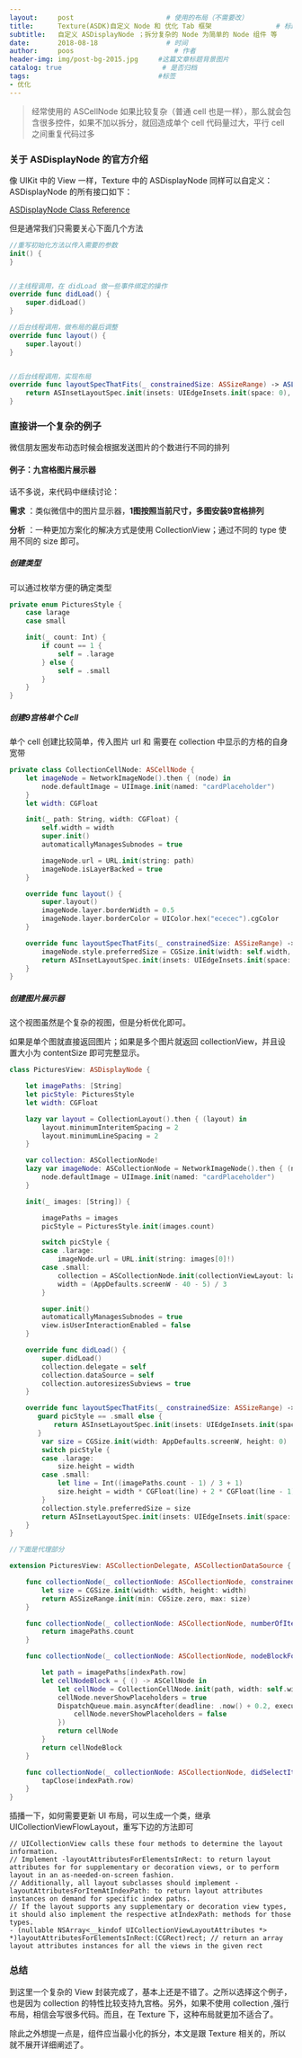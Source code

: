 ```yaml
---
layout:     post                       # 使用的布局（不需要改）
title:      Texture(ASDK)自定义 Node 和 优化 Tab 框架                # 标题
subtitle:   自定义 ASDisplayNode ；拆分复杂的 Node 为简单的 Node 组件 等            #副标题
date:       2018-08-18                 # 时间
author:     poos                         # 作者
header-img: img/post-bg-2015.jpg     #这篇文章标题背景图片
catalog: true                         # 是否归档
tags:                                #标签
- 优化
---
```


> 经常使用的 ASCellNode 如果比较复杂（普通 cell 也是一样），那么就会包含很多控件，如果不加以拆分，就回造成单个 cell 代码量过大，平行 cell 之间重复代码过多


### 关于 ASDisplayNode 的官方介绍

像 UIKit 中的 View 一样，Texture 中的 ASDisplayNode 同样可以自定义：ASDisplayNode 的所有接口如下：

[ASDisplayNode Class Reference](http://texturegroup.org/appledocs.html)

但是通常我们只需要关心下面几个方法

```swift
//重写初始化方法以传入需要的参数
init() {
}


//主线程调用，在 didLoad 做一些事件绑定的操作
override func didLoad() {
    super.didLoad()
}

//后台线程调用，做布局的最后调整
override func layout() {
    super.layout()
}


//后台线程调用，实现布局
override func layoutSpecThatFits(_ constrainedSize: ASSizeRange) -> ASLayoutSpec {
    return ASInsetLayoutSpec.init(insets: UIEdgeInsets.init(space: 0), child: moreButton)
}
```

### 直接讲一个复杂的例子

微信朋友圈发布动态时候会根据发送图片的个数进行不同的排列

#### 例子：九宫格图片展示器

话不多说，来代码中继续讨论：

**需求** ：类似微信中的图片显示器，**1图按照当前尺寸，多图安装9宫格排列**

**分析** ：一种更加方案化的解决方式是使用 CollectionView；通过不同的 type 使用不同的 size 即可。

##### 创建类型

可以通过枚举方便的确定类型

```swift
private enum PicturesStyle {
    case larage
    case small

    init(_ count: Int) {
        if count == 1 {
            self = .larage
        } else {
            self = .small
        }
    }
}
```

##### 创建9宫格单个 Cell

单个 cell 创建比较简单，传入图片 url 和 需要在 collection 中显示的方格的自身宽带

```swift
private class CollectionCellNode: ASCellNode {
    let imageNode = NetworkImageNode().then { (node) in
        node.defaultImage = UIImage.init(named: "cardPlaceholder")
    }
    let width: CGFloat

    init(_ path: String, width: CGFloat) {
        self.width = width
        super.init()
        automaticallyManagesSubnodes = true

        imageNode.url = URL.init(string: path)
        imageNode.isLayerBacked = true
    }

    override func layout() {
        super.layout()
        imageNode.layer.borderWidth = 0.5
        imageNode.layer.borderColor = UIColor.hex("ececec").cgColor
    }

    override func layoutSpecThatFits(_ constrainedSize: ASSizeRange) -> ASLayoutSpec {
        imageNode.style.preferredSize = CGSize.init(width: self.width, height: self.width)
        return ASInsetLayoutSpec.init(insets: UIEdgeInsets.init(space: 0), child: imageNode)
    }
}
```

##### 创建图片展示器

这个视图虽然是个复杂的视图，但是分析优化即可。

如果是单个图就直接返回图片；如果是多个图片就返回 collectionView，并且设置大小为 contentSize 即可完整显示。

```swift
class PicturesView: ASDisplayNode {

    let imagePaths: [String]
    let picStyle: PicturesStyle
    let width: CGFloat

    lazy var layout = CollectionLayout().then { (layout) in
        layout.minimumInteritemSpacing = 2
        layout.minimumLineSpacing = 2
    }

    var collection: ASCollectionNode!
    lazy var imageNode: ASCollectionNode = NetworkImageNode().then { (node) in
        node.defaultImage = UIImage.init(named: "cardPlaceholder")
    }

    init(_ images: [String]) {

        imagePaths = images
        picStyle = PicturesStyle.init(images.count)

        switch picStyle {
        case .larage:
            imageNode.url = URL.init(string: images[0]!)
        case .small:
            collection = ASCollectionNode.init(collectionViewLayout: layout)
            width = (AppDefaults.screenW - 40 - 5) / 3
        }

        super.init()
        automaticallyManagesSubnodes = true
        view.isUserInteractionEnabled = false
    }

    override func didLoad() {
        super.didLoad()
        collection.delegate = self
        collection.dataSource = self
        collection.autoresizesSubviews = true
    }

    override func layoutSpecThatFits(_ constrainedSize: ASSizeRange) -> ASLayoutSpec {
       guard picStyle == .small else {
           return ASInsetLayoutSpec.init(insets: UIEdgeInsets.init(space: 0), child: imageNode)
       }
        var size = CGSize.init(width: AppDefaults.screenW, height: 0)
        switch picStyle {
        case .larage:
            size.height = width
        case .small:
            let line = Int((imagePaths.count - 1) / 3 + 1)
            size.height = width * CGFloat(line) + 2 * CGFloat(line - 1)
        }
        collection.style.preferredSize = size
        return ASInsetLayoutSpec.init(insets: UIEdgeInsets.init(space: 0), child: collection)
    }
}

//下面是代理部分

extension PicturesView: ASCollectionDelegate, ASCollectionDataSource {

    func collectionNode(_ collectionNode: ASCollectionNode, constrainedSizeForItemAt indexPath: IndexPath) -> ASSizeRange {
        let size = CGSize.init(width: width, height: width)
        return ASSizeRange.init(min: CGSize.zero, max: size)
    }

    func collectionNode(_ collectionNode: ASCollectionNode, numberOfItemsInSection section: Int) -> Int {
        return imagePaths.count
    }

    func collectionNode(_ collectionNode: ASCollectionNode, nodeBlockForItemAt indexPath: IndexPath) -> ASCellNodeBlock {

        let path = imagePaths[indexPath.row]
        let cellNodeBlock = { () -> ASCellNode in
            let cellNode = CollectionCellNode.init(path, width: self.width)
            cellNode.neverShowPlaceholders = true
            DispatchQueue.main.asyncAfter(deadline: .now() + 0.2, execute: {
                cellNode.neverShowPlaceholders = false
            })
            return cellNode
        }
        return cellNodeBlock
    }

    func collectionNode(_ collectionNode: ASCollectionNode, didSelectItemAt indexPath: IndexPath) {
        tapClose(indexPath.row)
    }
}
```
插播一下，如何需要更新 UI 布局，可以生成一个类，继承UICollectionViewFlowLayout，重写下边的方法即可
```
// UICollectionView calls these four methods to determine the layout information.
// Implement -layoutAttributesForElementsInRect: to return layout attributes for for supplementary or decoration views, or to perform layout in an as-needed-on-screen fashion.
// Additionally, all layout subclasses should implement -layoutAttributesForItemAtIndexPath: to return layout attributes instances on demand for specific index paths.
// If the layout supports any supplementary or decoration view types, it should also implement the respective atIndexPath: methods for those types.
- (nullable NSArray<__kindof UICollectionViewLayoutAttributes *> *)layoutAttributesForElementsInRect:(CGRect)rect; // return an array layout attributes instances for all the views in the given rect
```

### 总结

到这里一个复杂的 View 封装完成了，基本上还是不错了。之所以选择这个例子，也是因为 collection 的特性比较支持九宫格。另外，如果不使用 collection ,强行布局，相信会写很多代码。而且，在 Texture 下，这种布局就更加不适合了。

除此之外想提一点是，组件应当最小化的拆分，本文是跟 Texture 相关的，所以就不展开详细阐述了。
